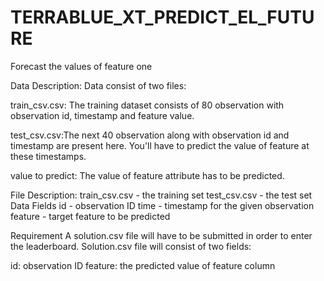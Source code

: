# TERRABLUE_XT_PREDICT_EL_FUTURE

Forecast the values of feature one

Data Description:
Data consist of two files:

train_csv.csv: The training dataset consists of 80 observation with observation id, timestamp and feature value.

test_csv.csv:The next 40 observation along with observation id and timestamp are present here. You'll have to predict the value of feature at these timestamps.

value to predict: The value of feature attribute has to be predicted.


File Description:
train_csv.csv - the training set
test_csv.csv - the test set
Data Fields
id - observation ID
time - timestamp for the given observation
feature - target feature to be predicted



Requirement
A solution.csv file will have to be submitted in order to enter the leaderboard. Solution.csv file will consist of two fields:

id: observation ID
feature: the predicted value of feature column

